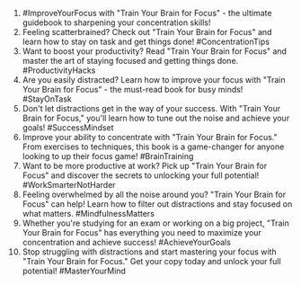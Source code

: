 1. #ImproveYourFocus with "Train Your Brain for Focus" - the ultimate guidebook to sharpening your concentration skills!
2. Feeling scatterbrained? Check out "Train Your Brain for Focus" and learn how to stay on task and get things done! #ConcentrationTips
3. Want to boost your productivity? Read "Train Your Brain for Focus" and master the art of staying focused and getting things done. #ProductivityHacks
4. Are you easily distracted? Learn how to improve your focus with "Train Your Brain for Focus" - the must-read book for busy minds! #StayOnTask
5. Don't let distractions get in the way of your success. With "Train Your Brain for Focus," you'll learn how to tune out the noise and achieve your goals! #SuccessMindset
6. Improve your ability to concentrate with "Train Your Brain for Focus." From exercises to techniques, this book is a game-changer for anyone looking to up their focus game! #BrainTraining
7. Want to be more productive at work? Pick up "Train Your Brain for Focus" and discover the secrets to unlocking your full potential! #WorkSmarterNotHarder
8. Feeling overwhelmed by all the noise around you? "Train Your Brain for Focus" can help! Learn how to filter out distractions and stay focused on what matters. #MindfulnessMatters
9. Whether you're studying for an exam or working on a big project, "Train Your Brain for Focus" has everything you need to maximize your concentration and achieve success! #AchieveYourGoals
10. Stop struggling with distractions and start mastering your focus with "Train Your Brain for Focus." Get your copy today and unlock your full potential! #MasterYourMind
